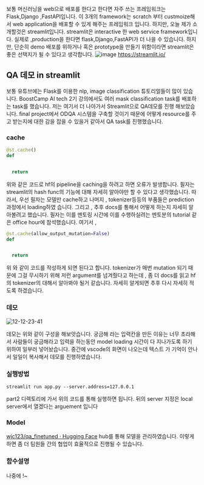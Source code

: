 보통 머신러닝을 web으로 배포를 한다고 한다면 자주 쓰는 프레임워크는 Flask,Django ,FastAPI입니다. 이 3개의 framework는 scratch 부터 custmoize해서 web application을 배포할 수 있게 해주는 프레임워크 입니다. 하지만, 오늘 제가 소개할것은 streamlit입니다. streamlit은 interactive 한 web service framework입니다. 실제로 ,production을 한다면 flask,Django,FastAPI가 더 나을 수 있습니다. 하지만, 단순히 demo 배포를 위하거나 혹은 prototype을 만들기 위함이라면 streamlit은 좋은 선택지가 될 수 있다고 생각합니다. 
![image](https://user-images.githubusercontent.com/50165842/145832769-33091740-76ce-48b5-b4b1-26c47bd5f8af.png)
https://streamlit.io/
## QA 데모 in streamlit
보통 유튜브에는 Flask를 이용한 nlp, image classification 튜토리얼들이 많이 있습니다. BoostCamp AI tech 2기 강의에서도 여러 mask classification task를 배포하는 task를 했습니다. 
저는 여기서 더 나아가서 Streamlit으로 QA데모를 진행 해보았습니다. final project에서 ODQA 시스템을 구축할 것이기 때문에 어떻게 resource를 주고 받는지에 대한 감을 잡을 수 있을거 같아서 QA task를 진행했습니다.





### cache

```python
@st.cache() 
def 


  return
```
위와 같은 코드로 hf의 pipeline을 caching을 하려고 하면 오류가 발생합니다. 필자는 streamlit의 hash func의 기능에 대해 자세히 알아야만 할 수 있다고 생각했습니다. 따라서, 우선 필자는 모델만 cache하고 나머지 , tokenizer등등의 부품들은 prediction 과정에서 loading하였 습니다. 그리고 , 추후 docs를 통해서 어떻게 하는지 자세히 알아볼려고 했습니다. 
필자는 이를  멘토링 시간에 이를 수행하실려는 멘토분의 tutorial 같은 office hour에 참석했습니다. 여기서 , 
``` python
@st.cache(allow_output_mutation=False) 
def 


  return
```
위 와 같이 코드를 작성하게 되면 된다고 합니다. tokenizer가 매번 mutation 되기 때문에 그걸 무시하기 위해 저런 argument를 넘겨줬다고 하는데 ,  좀 더 docs를 읽고 hf의 tokenizer의 대해서 알아봐야 될거 같습니다. 자세히 알게되면 추후 다시 자세히 적도록 하겠습니다.

### 데모

![12-12-23-41](https://user-images.githubusercontent.com/50165842/145717023-6e692dfb-58b9-4920-af91-0e9994f72444.gif)


데모는 위와 같이 구성을 해보앗습니다.
궁금해 라는 입력칸을 만든 이유는 너무 초라해서 사람들이 궁금해라고 입력을 하는동안 model loading 시간이 다 지나가도록 하기 위하여 일부러 넣어놨습니다. 
중간에 vscode의 화면이 나오는데  텍스트 가 기억이 안나서 일일이 복사해서 데모를 진행하였습니다. 

### 실행방법

```
streamlit run app.py --server.address=127.0.0.1
```

part2 디렉토리에 가서 위의 코드를 통해 실행하면 됩니다. 뒤의 server 지정은 local server에서 열겠다는 arguement 입니다





### Model

[wjc123/qa_finetuned · Hugging Face](https://huggingface.co/wjc123/qa_finetuned)
hub를 통해 모델을 관리하였습니다. 이렇게 하면 좀 더 팀원들 간의 협업이 효율적으로 진행될 수 있습니다.

### 함수설명

나중에 !~
